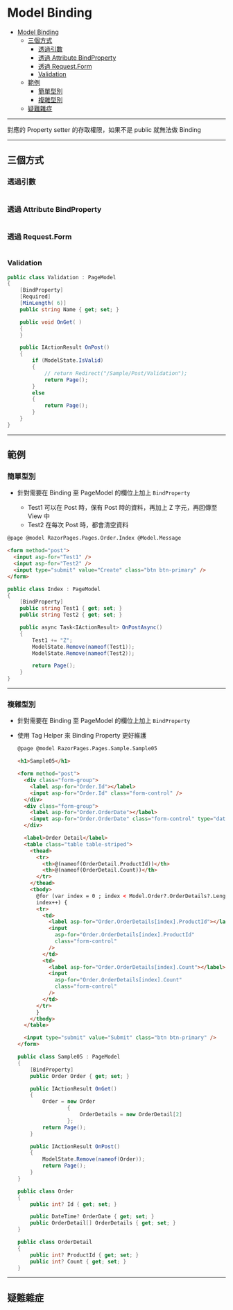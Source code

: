 # Model Binding

- [Model Binding](#model-binding)
  - [三個方式](#%e4%b8%89%e5%80%8b%e6%96%b9%e5%bc%8f)
    - [透過引數](#%e9%80%8f%e9%81%8e%e5%bc%95%e6%95%b8)
    - [透過 Attribute BindProperty](#%e9%80%8f%e9%81%8e-attribute-bindproperty)
    - [透過 Request.Form](#%e9%80%8f%e9%81%8e-requestform)
    - [Validation](#validation)
  - [範例](#%e7%af%84%e4%be%8b)
    - [簡單型別](#%e7%b0%a1%e5%96%ae%e5%9e%8b%e5%88%a5)
    - [複雜型別](#%e8%a4%87%e9%9b%9c%e5%9e%8b%e5%88%a5)
  - [疑難雜症](#%e7%96%91%e9%9b%a3%e9%9b%9c%e7%97%87)

---

對應的 Property setter 的存取權限，如果不是 public 就無法做 Binding

---

## 三個方式

### 透過引數

```csharp

```

### 透過 Attribute BindProperty

```csharp

```

### 透過 Request.Form

```csharp

```

### Validation

```csharp
public class Validation : PageModel
{
    [BindProperty]
    [Required]
    [MinLength( 6)]
    public string Name { get; set; }

    public void OnGet( )
    {
    }

    public IActionResult OnPost()
    {
        if (ModelState.IsValid)
        {
            // return Redirect("/Sample/Post/Validation");
            return Page();
        }
        else
        {
            return Page();
        }
    }
}
```

---

## 範例

### 簡單型別

- 針對需要在 Binding 至 PageModel 的欄位上加上 `BindProperty`

  - Test1 可以在 Post 時，保有 Post 時的資料，再加上 Z 字元，再回傳至 View 中
  - Test2 在每次 Post 時，都會清空資料

```html
@page @model RazorPages.Pages.Order.Index @Model.Message

<form method="post">
  <input asp-for="Test1" />
  <input asp-for="Test2" />
  <input type="submit" value="Create" class="btn btn-primary" />
</form>
```

```csharp
public class Index : PageModel
{
    [BindProperty]
    public string Test1 { get; set; }
    public string Test2 { get; set; }

    public async Task<IActionResult> OnPostAsync()
    {
        Test1 += "Z";
        ModelState.Remove(nameof(Test1));
        ModelState.Remove(nameof(Test2));

        return Page();
    }
}
```

---

### 複雜型別

- 針對需要在 Binding 至 PageModel 的欄位上加上 `BindProperty`
- 使用 Tag Helper 來 Binding Property 更好維護

  ```html
  @page @model RazorPages.Pages.Sample.Sample05

  <h1>Sample05</h1>

  <form method="post">
    <div class="form-group">
      <label asp-for="Order.Id"></label>
      <input asp-for="Order.Id" class="form-control" />
    </div>
    <div class="form-group">
      <label asp-for="Order.OrderDate"></label>
      <input asp-for="Order.OrderDate" class="form-control" type="date" />
    </div>

    <label>Order Detail</label>
    <table class="table table-striped">
      <thead>
        <tr>
          <th>@(nameof(OrderDetail.ProductId))</th>
          <th>@(nameof(OrderDetail.Count))</th>
        </tr>
      </thead>
      <tbody>
        @for (var index = 0 ; index < Model.Order?.OrderDetails?.Length ;
        index++) {
        <tr>
          <td>
            <label asp-for="Order.OrderDetails[index].ProductId"></label>
            <input
              asp-for="Order.OrderDetails[index].ProductId"
              class="form-control"
            />
          </td>
          <td>
            <label asp-for="Order.OrderDetails[index].Count"></label>
            <input
              asp-for="Order.OrderDetails[index].Count"
              class="form-control"
            />
          </td>
        </tr>
        }
      </tbody>
    </table>

    <input type="submit" value="Submit" class="btn btn-primary" />
  </form>
  ```

  ```csharp
  public class Sample05 : PageModel
  {
      [BindProperty]
      public Order Order { get; set; }

      public IActionResult OnGet()
      {
          Order = new Order
                  {
                      OrderDetails = new OrderDetail[2]
                  };
          return Page();
      }

      public IActionResult OnPost()
      {
          ModelState.Remove(nameof(Order));
          return Page();
      }
  }

  public class Order
  {
      public int? Id { get; set; }

      public DateTime? OrderDate { get; set; }
      public OrderDetail[] OrderDetails { get; set; }
  }

  public class OrderDetail
  {
      public int? ProductId { get; set; }
      public int? Count { get; set; }
  }
  ```

---

## 疑難雜症
